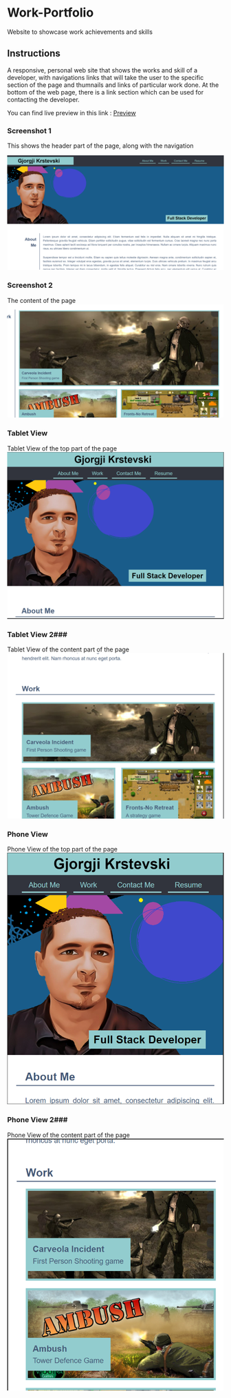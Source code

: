 # Work-Portfolio
Website to showcase work achievements and skills


## Instructions

A responsive, personal web site that shows the works and skill of a developer, with navigations links that will take the user to the specific section of the page and thumnails and links of particular work done. At the bottom of the web page, there is a link section which can be used for contacting the developer.


You can find live preview in this link : [Preview](https://joekrstevskigj.github.io/Work-Portfolio/)

### Screenshot 1 ###
This shows the header part of the page, along with the navigation

![Screenshot 1](./assets/images/read-me-images/top-part.png)


### Screenshot 2 ###
The content of the page
![Screenshot 2](./assets/images/read-me-images/content-part.png)

### Tablet View ###
Tablet View of the top part of the page
![Tablet View 1](./assets/images/read-me-images/tablet-view-1.png)

### Tablet View 2###
Tablet View of the content part of the page
![Tablet View 2](./assets/images/read-me-images/tablet-view-2.png)

### Phone View ###
Phone View of the top part of the page
![Phone View 21](./assets/images/read-me-images/phone-view-1.png)

### Phone View 2###
Phone View of the content part of the page
![Phone View 2](./assets/images/read-me-images/phone-view-2.png)